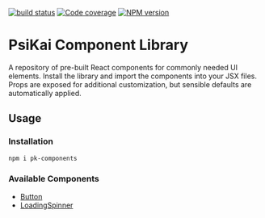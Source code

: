 [![build status][github-actions-image]][github-actions-url]
[![Code coverage](https://codecov.io/gh/PsiKai/pk-components/graph/badge.svg?token=SR0H8M8FKV)](https://codecov.io/gh/PsiKai/pk-components)
[![NPM version][npm-image]][npm-url]

<!-- [![NPM Version](https://img.shields.io/npm/v/npm.svg?style=flat)]() -->

[github-actions-image]: https://github.com/github/docs/actions/workflows/main-build-test.yml/badge.svg?branch=main
[github-actions-url]: https://github.com/psikai/pk-components/actions
[npm-image]: http://img.shields.io/npm/v/pk-components.svg?style=flat-square
[npm-url]: https://npmjs.org/package/pk-components

# PsiKai Component Library

A repository of pre-built React components for commonly needed UI elements. Install the library and import the components into your JSX files. Props are exposed for additional customization, but sensible defaults are automatically applied.

## Usage

### Installation

```sh
npm i pk-components
```

### Available Components

- [Button](https://github.com/psikai/pk-components/blob/main/src/components/Button/README.md)
- [LoadingSpinner](https://github.com/psikai/pk-components/blob/main/src/components/LoadingSpinner/README.md)

